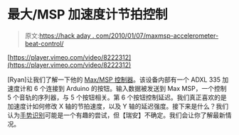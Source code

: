 # 最大/MSP 加速度计节拍控制

> 原文:[https://hack aday . com/2010/01/07/maxmsp-accelerometer-beat-control/](https://hackaday.com/2010/01/07/maxmsp-accelerometer-beat-control/)

[https://player.vimeo.com/video/8222312](https://player.vimeo.com/video/8222312)

[Ryan]让我们了解一下他的 [Max/MSP 控制器](http://www.ryanraffa.com/parsons/blog/?page_id=1034)。该设备内部有一个 ADXL 335 加速度计和 6 个连接到 Arduino 的按钮。输入数据被发送到 Max MSP，一个控制 5 个音轨的序列器，与 5 个按钮相关。第 6 个按钮控制延迟。我们真正喜欢的是加速度计如何修改 X 轴的节拍速度，以及 Y 轴的延迟强度。接下来是什么？我们认为[手势识别](http://hackaday.com/2009/12/06/sunday-software-sound-hacks/)可能是一个有趣的尝试，但【瑞安】不确定。我们会让你了解最新情况。